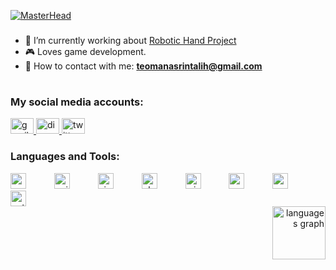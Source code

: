 [![MasterHead](https://share.creavite.co/662eb394e877555b0b3916b8.gif)](https://teomanasrintalih.com)
<h3 align="center"></h3>

- 🧐 I’m currently working about [Robotic Hand Project](https://github.com/teomanasrintalih/Robotichand)
- 🎮 Loves game development.
- 🎈 How to contact with me: **teomanasrintalih@gmail.com**

<h1 align="center"></h1>
<h3 align="left">My social media accounts:</h3>
<p align="left">

<div align="left">
  <a href="teomanasrintalih@gmail.com" target="_blank">
    <img src="https://raw.githubusercontent.com/maurodesouza/profile-readme-generator/master/src/assets/icons/social/gmail/default.svg" width="37" height="25" alt="gmail logo"  />
  </a>
  <a href="goleovl" target="_blank">
    <img src="https://raw.githubusercontent.com/maurodesouza/profile-readme-generator/master/src/assets/icons/social/discord/default.svg" width="37" height="25" alt="discord logo"  />
  </a>
  <a href="https://twitter.com/goleovl" target="_blank">
    <img src="https://raw.githubusercontent.com/maurodesouza/profile-readme-generator/master/src/assets/icons/social/twitter/default.svg" width="37" height="25" alt="twitter logo"  />
  </a>
</div>

<h3 align="left">Languages and Tools:</h3>
<div align="left">
  <img src="https://skillicons.dev/icons?i=cs" height="25" alt="csharp logo"  />
  <img width="37" />  <img src="https://skillicons.dev/icons?i=unity" height="25" alt="unity logo"  />   <img width="37" />


  <img src="https://skillicons.dev/icons?i=visualstudio" height="25" alt="visualstudio logo"  />
  <img width="37" />
  <img src="https://cdn.jsdelivr.net/gh/devicons/devicon/icons/photoshop/photoshop-plain.svg" height="25" alt="photoshop logo"  />
  <img width="37" />
  <img src="https://cdn.jsdelivr.net/gh/devicons/devicon/icons/windows8/windows8-original.svg" height="25" alt="windows8 logo"  />
  <img width="37" />
  <img src="https://cdn.jsdelivr.net/gh/devicons/devicon/icons/arduino/arduino-original-wordmark.svg" height="25" alt="arduino logo"  />
  <img width="37" />
  <img src="https://cdn.jsdelivr.net/gh/devicons/devicon/icons/mysql/mysql-original-wordmark.svg" height="25" alt="mysql logo"  />
  <img width="37" />
  <img src="https://cdn.jsdelivr.net/gh/devicons/devicon/icons/python/python-original.svg" height="25" alt="python logo"  />
</div>

<div align="right">
  <img src="https://github-readme-stats.vercel.app/api/top-langs?username=teomanasrintalih&locale=en&hide_title=false&layout=compact&card_width=120&langs_count=5&theme=dark&hide_border=false&order=2" height="85" alt="languages graph"  />
</div>
